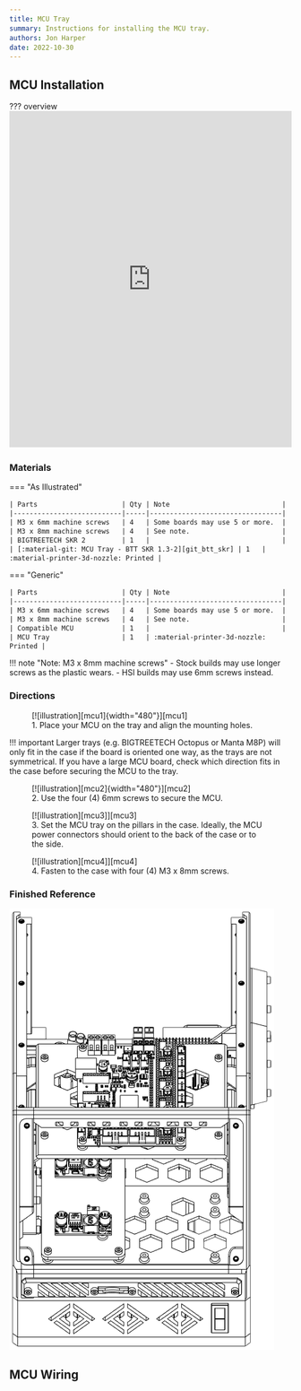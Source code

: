 ```yaml
---
title: MCU Tray
summary: Instructions for installing the MCU tray.
authors: Jon Harper
date: 2022-10-30
---
```


## MCU Installation


??? overview
    <iframe src="https://jon-harper.github.io/OmniBox/video/0.9.9/mcu.mp4" frameborder="0" width="100%" height="600px" allowfullscreen></iframe>

### Materials

=== "As Illustrated"

    | Parts                     | Qty | Note                            |
    |---------------------------|-----|---------------------------------|
    | M3 x 6mm machine screws   | 4   | Some boards may use 5 or more.  |
    | M3 x 8mm machine screws   | 4   | See note.                       |
    | BIGTREETECH SKR 2         | 1   |                                 |
    | [:material-git: MCU Tray - BTT SKR 1.3-2][git_btt_skr] | 1   | :material-printer-3d-nozzle: Printed |

=== "Generic"

    | Parts                     | Qty | Note                            |
    |---------------------------|-----|---------------------------------|
    | M3 x 6mm machine screws   | 4   | Some boards may use 5 or more.  |
    | M3 x 8mm machine screws   | 4   | See note.                       |
    | Compatible MCU            | 1   |                                 |
    | MCU Tray                  | 1   | :material-printer-3d-nozzle: Printed |

!!! note "Note: M3 x 8mm machine screws"
    - Stock builds may use longer screws as the plastic wears.
    - HSI builds may use 6mm screws instead.

### Directions
                                                            
<figure markdown>
  [![illustration][mcu1]{width="480"}][mcu1]
  <figcaption>1. Place your MCU on the tray and align the mounting holes.</figcaption>
</figure>

!!! important
    Larger trays (e.g. BIGTREETECH Octopus or Manta M8P) will only fit in the case if the board is oriented one way, as the trays are not symmetrical. If you have a large MCU board, check which direction fits in the case before securing the MCU to the tray.

<figure markdown>
  [![illustration][mcu2]{width="480"}][mcu2]
  <figcaption>2. Use the four (4) 6mm screws to secure the MCU.</figcaption>
</figure>

<figure markdown>
  [![illustration][mcu3]][mcu3]
  <figcaption>3. Set the MCU tray on the pillars in the case. Ideally, the MCU power connectors should orient to the back of the case or to the side.</figcaption>
</figure>

<figure markdown>
  [![illustration][mcu4]][mcu4]
  <figcaption>4. Fasten to the case with four (4) M3 x 8mm screws.</figcaption>
</figure>

### Finished Reference

![illustration][mcu_final]

## MCU Wiring

[mcu1]: ../img/assembly/trays/mcu/mcu1.png
[mcu2]: ../img/assembly/trays/mcu/mcu2.png
[mcu3]: ../img/assembly/trays/mcu/mcu3.png
[mcu4]: ../img/assembly/trays/mcu/mcu4.png
[mcu_final]: ../img/assembly/trays/mcu/mcu_final.png